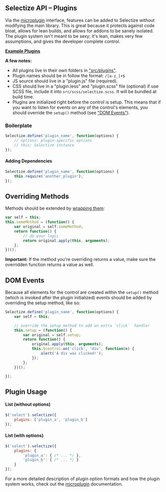 ## Selectize API – Plugins

Via the [microplugin](https://github.com/brianreavis/microplugin.js) interface,
features can be added to Selectize without modifying the main library.
This is great because it protects against code bloat, allows for lean builds,
and allows for addons to be sanely isolated. The plugin system isn't meant
to be sexy; it's lean, makes very few assumptions, and gives the developer
complete control.

[**Example Plugins**](../src/plugins)

**A few notes:**
- All plugins live in their own folders in ["src/plugins"](../src/plugins).
- Plugin names should be in follow the format: `/[a-z_]+$`
- JS source should live in a "plugin.js" file (required).
- CSS should live in a "plugin.less" and "plugin.scss" file (optional) if use SCSS file, include it into `src/scss/selectize.scss`. It will be bundled at build time.
- Plugins are initialized right before the control is setup.
  This means that if you want to listen for events on any of the control's
  elements, you should override the `setup()` method (see ["DOM Events"](#dom-events)).

### Boilerplate

```js
Selectize.define('plugin_name', function(options) {
	// options: plugin-specific options
	// this: Selectize instance
});
```

#### Adding Dependencies

```js
Selectize.define('plugin_name', function(options) {
	this.require('another_plugin');
});
```

## Overriding Methods

Methods should be extended by [wrapping them](http://coreymaynard.com/blog/extending-a-javascript-function/):

```js
var self = this;
this.someMethod = (function() {
	var original = self.someMethod;
	return function() {
		// do your logic
		return original.apply(this, arguments);
	};
})();
```

**Important:** If the method you're overriding returns a value, make sure the
overridden function returns a value as well.

## DOM Events

Because all elements for the control are created within the `setup()` method (which is
invoked after the plugin initialized) events should be added by overriding the setup method,
like so:

```js
Selectize.define('plugin_name', function(options) {
	var self = this;

	// override the setup method to add an extra `click`  handler
	this.setup = (function() {
		var original = self.setup;
		return function() {
			original.apply(this, arguments);
			this.$control.on('click', 'div', function(e) {
				alert('A div was clicked!');
			});
		};
	})();

});
```

## Plugin Usage

#### List (without options)

```js
$('select').selectize({
	plugins: ['plugin_a', 'plugin_b']
});
```

#### List (with options)

```js
$('select').selectize({
	plugins: {
		'plugin_a': { /* ... */ },
		'plugin_b': { /* ... */ }
	}
});
```

For a more detailed description of plugin option formats and how the plugin system works, check out the [microplugin](https://github.com/brianreavis/microplugin.js) documentation.
